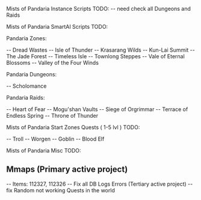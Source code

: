 Mists of Pandaria Instance Scripts TODO:
-- need check all Dungeons and Raids

Mists of Pandaria SmartAI Scripts TODO:

Pandaria Zones:

-- Dread Wastes
-- Isle of Thunder
-- Krasarang Wilds
-- Kun-Lai Summit
-- The Jade Forest
-- Timeless Isle
-- Townlong Steppes
-- Vale of Eternal Blossoms
-- Valley of the Four Winds

Pandaria Dungeons:

-- Scholomance

Pandaria Raids:

-- Heart of Fear
-- Mogu'shan Vaults
-- Siege of Orgrimmar
-- Terrace of Endless Spring
-- Throne of Thunder

Mists of Pandaria Start Zones Quests ( 1-5 lvl ) TODO:

-- Troll
-- Worgen
-- Goblin
-- Blood Elf

Mists of Pandaria Misc TODO:

## Mmaps (Primary active project)
-- Items: 112327, 112326
-- Fix all DB Logs Errors (Tertiary active project)
-- fix Random not working Quests in the world
